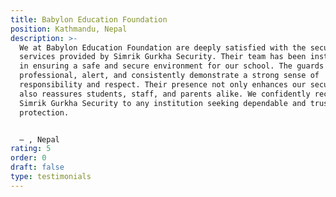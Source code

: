 ```yaml
---
title: Babylon Education Foundation
position: Kathmandu, Nepal
description: >-
  We at Babylon Education Foundation are deeply satisfied with the security
  services provided by Simrik Gurkha Security. Their team has been instrumental
  in ensuring a safe and secure environment for our school. The guards are
  professional, alert, and consistently demonstrate a strong sense of
  responsibility and respect. Their presence not only enhances our security but
  also reassures students, staff, and parents alike. We confidently recommend
  Simrik Gurkha Security to any institution seeking dependable and trustworthy
  protection.


  — , Nepal
rating: 5
order: 0
draft: false
type: testimonials
---
```

